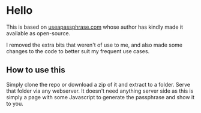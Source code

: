 # Hello

This is based on [useapassphrase.com](https://www.useapassphrase.com) whose author has kindly made it available as open-source.

I removed the extra bits that weren't of use to me, and also made some changes to the code to better suit my frequent use cases.

## How to use this

Simply clone the repo or download a zip of it and extract to a folder. Serve that folder via any webserver. It doesn't need anything server side as this is simply a page with some Javascript to generate the passphrase and show it to you. 